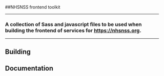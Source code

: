 ##NHSNSS frontend toolkit

---
### A collection of Sass and javascript files to be used when building the frontend of services for https://nhsnss.org.
---

## Building

## Documentation